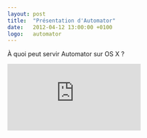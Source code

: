 ```yaml
---
layout: post
title:  "Présentation d'Automator"
date:   2012-04-12 13:00:00 +0100
logo:   automator
---
```


À quoi peut servir Automator sur OS X ?

<div class="embed-responsive-item text-xs-center">
    <iframe class="embed-responsive-item" src="https://www.youtube.com/embed/z0Eei7BvQME" frameborder="0" allowfullscreen></iframe>
</div>
